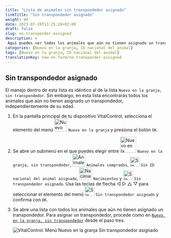 ```yaml
---
title: "Lista de animales sin transpondedor asignado"
linkTitle: "Sin transpondedor asignado"
weight: 40
date: 2023-07-28T13:25:28+02:00
draft: false
slug: no-transponder-assigned
description: >
 Aquí puedes ver todos los animales que aún no tienen asignado un transpondedor y asignarles uno.
categories: [Nuevo en la granja, ID nacional del animal]
tags: [Nuevo en la granja, ID nacional del animal]
translationKey: new-on-farm/no-transponder-assigned
---
```

## Sin transpondedor asignado

El manejo dentro de esta lista es idéntico al de la lista `Nuevo en la granja, sin transpondedor`. Sin embargo, en esta lista encontrarás todos los animales que aún no tienen asignado un transpondedor, independientemente de su edad.

1. En la pantalla principal de tu dispositivo VitalControl, selecciona el elemento del menú <img src="/icons/main/new-on-farm.svg" width="40" align="bottom" alt="Nuevo en la granja" /> `Nuevo en la granja` y presiona el botón `OK`.

2. Se abre un submenú en el que puedes elegir entre <img src="/icons/registration/new-on-farm-no-transponder.svg" width="50" align="bottom" alt="Nuevo en la granja, sin transpondedor" /> `Nuevo en la granja, sin transpondedor`, <img src="/icons/main/new-on-farm.svg" width="40" align="bottom" alt="Animales comprados" /> `Animales comprados`, <img src="/icons/registration/no-eartag-number.svg" width="30" align="bottom" alt="Sin ID nacional del animal" /> `Sin ID nacional del animal asignado`, <img src="/icons/main/births.svg" width="40" align="bottom" alt="Nacimientos" /> `Nacimientos` y <img src="/icons/registration/no-transponder.svg" width="30" align="bottom" alt="Sin transpondedor asignado" /> `Sin transpondedor asignado`. Usa las teclas de flecha ◁ ▷ △ ▽ para seleccionar el elemento del menú <img src="/icons/registration/no-transponder.svg" width="30" align="bottom" alt="Sin transpondedor asignado" /> `Sin transpondedor asignado` y confirma con `OK`.

3. Se abre una lista con todos los animales que aún no tienen asignado un transpondedor. Para asignar un transpondedor, procede como en [`Nuevo en la granja, sin transpondedor`](../new-no-transponder/#new-on-farm-no-transponder) desde el paso tres.

    ![VitalControl: Menú Nuevo en la granja Sin transpondedor asignado](../images/notransponder2.png "Sin transpondedor asignado")
